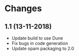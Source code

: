 Changes
==========

1.1 (13-11-2018)
----------

- Update build to use Dune
- Fix bugs in code generation
- Update opam packaging to 2.0
